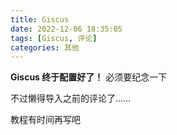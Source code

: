 ```yaml
---
title: Giscus
date: 2022-12-06 18:35:05
tags: [Giscus, 评论]
categories: 其他
---
```


**Giscus 终于配置好了！**
必须要纪念一下

<!-- more -->

不过懒得导入之前的评论了……

教程有时间再写吧

